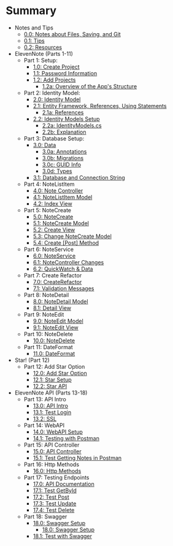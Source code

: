 # Summary

* Notes and Tips
    * [0.0: Notes about Files, Saving, and Git](0-TipsEtc/0.0-SaveAndGitNotes.md)
    * [0.1: Tips](0-TipsEtc/0.1-Tips.md)
    * [0.2: Resources](0-TipsEtc/0.2-Resources.md)
* ElevenNote (Parts 1-11)
    * Part 1: Setup:
        * [1.0: Create Project](1-Setup/1.0-CreateProject.md)
        * [1.1: Password Information](1-Setup/1.1-PasswordInformation.md)
        * [1.2: Add Projects](1-Setup/1.2-AddProjects.md)
            * [1.2a: Overview of the App's Structure](1-Setup/1.2a-AppStructureOverview.md)
    * Part 2: Identity Model:
        * [2.0: Identity Model](2-IdentityModel/2.0-IdentityModel.md)
        * [2.1: Entity Framework, References, Using Statements](2-IdentityModel/2.1-EntityRefrencesAndUsingStatements.md)
            * [2.1a: References](2-IdentityModel/2.1a-References.md)
        * [2.2: Identity Models Setup](2-IdentityModel/2.2-IdentityModelsSetup.md)
            * [2.2a: IdentityModels.cs](2-IdentityModel/2.2a-IdentityModelsScreenshot.md)
            * [2.2b: Explanation](2-IdentityModel/2.2b-Explanation.md)
    * Part 3: Database Setup:
        * [3.0: Data](3-DatabaseSetup/3.0-Data.md)
            * [3.0a: Annotations](3-DatabaseSetup/3.0a-Annotations.md)
            * [3.0b: Migrations](3-DatabaseSetup/3.0b-Migrations.md)
            * [3.0c: GUID Info](3-DatabaseSetup/3.0c-GUIDInfo.md)
            * [3.0d: Types](3-DatabaseSetup/3.0d-Types.md)
        * [3.1: Database and Connection String](3-DatabaseSetup/3.1-DatabaseAndConnectionString.md)
    * Part 4: NoteListItem
        * [4.0: Note Controller](4-NoteListItem/4.0-NoteController.md)
        * [4.1: NoteListItem Model](4-NoteListItem/4.1-NoteListItemModel.md)
        * [4.2: Index View](4-NoteListItem/4.2-IndexView.md)
    * Part 5: NoteCreate
        * [5.0: NoteCreate](5-NoteCreate/5.0-CreateMethod.md)
        * [5.1: NoteCreate Model](5-NoteCreate/5.1-NoteCreateModel.md)
        * [5.2: Create View](5-NoteCreate/5.2-CreateView.md)
        * [5.3: Change NoteCreate Model](5-NoteCreate/5.3-ChangeNoteCreate.md)
        * [5.4: Create [Post] Method](5-NoteCreate/5.4-CreatePost.md)
    * Part 6: NoteService
        * [6.0: NoteService](6-NoteService/6.0-NoteService.md)
        * [6.1: NoteController Changes](6-NoteService/6.1-NoteController.md)
        * [6.2: QuickWatch & Data](6-NoteService/6.2-QuickWatch.md)
    * Part 7: Create Refactor
        * [7.0: CreateRefactor](7-CreateRefactor/7.0-CreateRefactor.md)
        * [7.1: Validation Messages](7-CreateRefactor/7.1-ValidationMessages.md)
    * Part 8: NoteDetail
        * [8.0: NoteDetail Model](8-NoteDetail/8.0-NoteDetail.md)
        * [8.1: Detail View](8-NoteDetail/8.1-DetailView.md)
    * Part 9: NoteEdit
        * [9.0: NoteEdit Model](9-NoteEdit/9.0-NoteEdit.md)
        * [9.1: NoteEdit View](9-NoteEdit/9.1-NoteEditView.md)
    * Part 10: NoteDelete
        * [10.0: NoteDelete](10-NoteDelete/10.0-NoteDelete.md)
    * Part 11: DateFormat
        * [11.0: DateFormat](11-DateFormat/11.0-DateFormat.md)
* Star! (Part 12)
    * Part 12: Add Star Option
        * [12.0: Add Star Option](12-Starred/12.0-Starred.md)
        * [12.1: Star Setup](12-Starred/12.1-StarSetup.md)
        * [12.2: Star API](12-Starred/12.2-StarApi.md)
* ElevenNote API (Parts 13-18)
    * Part 13: API Intro
        * [13.0: API Intro](13-APIIntro/13.0-APIIntro.md)
        * [13.1: Test Login](13-APIIntro/13.1-TestLogin.md)
        * [13.2: SSL](13-APIIntro/13.2-SSL.md)
    * Part 14: WebAPI
        * [14.0: WebAPI Setup](14-WebAPI/14.0-WebAPISetup.md)
        * [14.1: Testing with Postman](14-WebAPI/14.1-PostmanTest.md)
    * Part 15: API Controller
        * [15.0: API Controller](15-ApiController/15.0-ApiController.md)
        * [15.1: Test Getting Notes in Postman](15-ApiController/15.1-PostmanGetNotes.md)
    * Part 16: Http Methods
        * [16.0: Http Methods](16-HttpMethods/16.0-HttpMethods.md)
    * Part 17:  Testing Endpoints
        * [17.0: API Documentation](17-TestEndpoints/17.0-APIDocs.md)
        * [17.1: Test GetById](17-TestEndpoints/17.1-GetByIdTest.md)
        * [17.2: Test Post](17-TestEndpoints/17.2-PostTest.md)
        * [17.3: Test Update](17-TestEndpoints/17.3-UpdateTest.md)
        * [17.4: Test Delete](17-TestEndpoints/17.4-DeleteTest.md)
    * Part 18:  Swagger
        * [18.0: Swagger Setup](18-Swagger/18.0-SwaggerSetup.md)
            * [18.0: Swagger Setup](18-Swagger/18.0a-SwaggerConfig.md)
        * [18.1: Test with Swagger](18-Swagger/18.1-TestWithSwagger.md)
